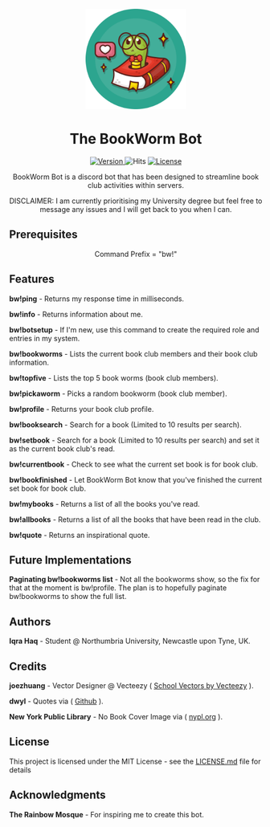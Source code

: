 <p align="center">
  <img src="/img/bookworm.png" alt="BookWormIcon" width="200" height="auto">
</p>

<h1 align="center" style="font-weight: bold;">
  The BookWorm Bot
</h1>

<p align="center">
  
  <a href="https://img.shields.io/badge/version-1.0.0-blue">
    <img src="https://img.shields.io/badge/version-1.0.0-blue" alt="Version">
  </a>
  <a href"=https://hits.seeyoufarm.com/api/count/incr/badge.svg?url=https%3A%2F%2Fgithub.com%2FIqrahaq%2FBookWorm%2F">
    <img src="https://hits.seeyoufarm.com/api/count/incr/badge.svg?url=https%3A%2F%2Fgithub.com%2FIqrahaq%2FBookWorm%2F" alt="Hits">
   </a>
  <a href="https://img.shields.io/github/license/Iqrahaq/BookWorm">
    <img src="https://img.shields.io/github/license/Iqrahaq/BookWorm" alt="License">
  </a>
</p>

<p align="center">BookWorm Bot is a discord bot that has been designed to streamline book club activities within servers.</p>
<p align="center">DISCLAIMER: I am currently prioritising my University degree but feel free to message any issues and I will get back to you when I can.</p>

## Prerequisites

<p align="center"> Command Prefix = "bw!"</p>


## Features

**bw!ping** - Returns my response time in milliseconds.

**bw!info** - Returns information about me.

**bw!botsetup** - If I'm new, use this command to create the required role and entries in my system.

**bw!bookworms** - Lists the current book club members and their book club information.

**bw!topfive** - Lists the top 5 book worms (book club members).

**bw!pickaworm** - Picks a random bookworm (book club member).

**bw!profile** - Returns your book club profile.

**bw!booksearch** - Search for a book (Limited to 10 results per search).

**bw!setbook** - Search for a book (Limited to 10 results per search) and set it as the current book club's read.

**bw!currentbook** - Check to see what the current set book is for book club.

**bw!bookfinished** - Let BookWorm Bot know that you've finished the current set book for book club.

**bw!mybooks** - Returns a list of all the books you've read.

**bw!allbooks** - Returns a list of all the books that have been read in the club.

**bw!quote** - Returns an inspirational quote.

## Future Implementations

**Paginating bw!bookworms list** - Not all the bookworms show, so the fix for that at the moment is bw!profile. The plan is to hopefully paginate bw!bookworms to show the full list.



## Authors
**Iqra Haq** - Student @ Northumbria University, Newcastle upon Tyne, UK.

## Credits
**joezhuang** - Vector Designer @ Vecteezy (
<a href="https://www.vecteezy.com/free-vector/school">School Vectors by Vecteezy</a> ).

 **dwyl** - Quotes via ( <a href="https://github.com/dwyl/quotes">Github</a> ).
 
 **New York Public Library** - No Book Cover Image via ( <a href="https://www.nypl.org/blog/2014/09/03/generative-ebook-covers">nypl.org</a> ).

## License

This project is licensed under the MIT License - see the [LICENSE.md](LICENSE) file for details

## Acknowledgments
**The Rainbow Mosque** - For inspiring me to create this bot.

